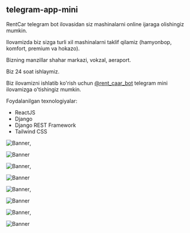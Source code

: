## telegram-app-mini

RentCar telegram bot ilovasidan siz mashinalarni online ijaraga olishingiz mumkin.

Ilovamizda biz sizga turli xil mashinalarni taklif qilamiz (hamyonbop, komfort, premium va hokazo).

Bizning manzillar shahar markazi, vokzal, aeraport.

Biz 24 soat ishlaymiz.

Biz ilovamizni ishlatib ko'rish uchun [@rent_caar_bot](https://t.me/rent_caar_bot) telegram mini ilovamizga o'tishingiz mumkin.


Foydalanilgan texnologiyalar:
- ReactJS
- Django
- Django REST Framework
- Tailwind CSS


![Banner](./assets/ilova1.jpg), 


![Banner](./assets/ilova2.jpg)


![Banner](./assets/ilova3.jpg), 


![Banner](./assets/ilova4.jpg)


![Banner](./assets/ilova5.jpg), 


![Banner](./assets/ilova6.jpg)


![Banner](./assets/ilova7.jpg), 


![Banner](./assets/ilova8.jpg)
